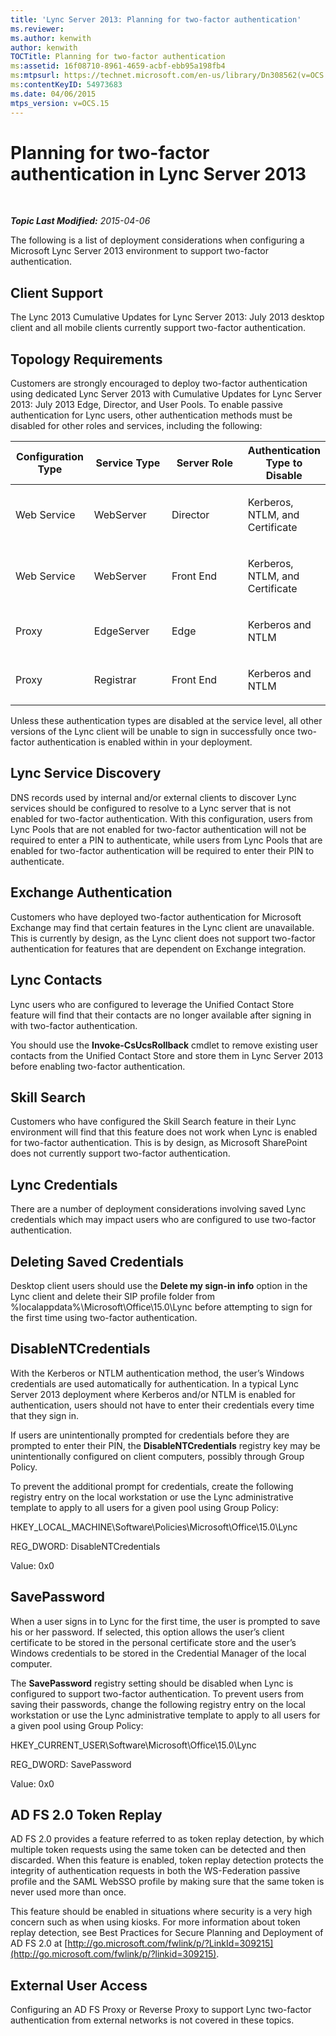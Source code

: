 ```yaml
---
title: 'Lync Server 2013: Planning for two-factor authentication'
ms.reviewer: 
ms.author: kenwith
author: kenwith
TOCTitle: Planning for two-factor authentication
ms:assetid: 16f08710-8961-4659-acbf-ebb95a198fb4
ms:mtpsurl: https://technet.microsoft.com/en-us/library/Dn308562(v=OCS.15)
ms:contentKeyID: 54973683
ms.date: 04/06/2015
mtps_version: v=OCS.15
---
```


<div data-xmlns="http://www.w3.org/1999/xhtml">

<div class="topic" data-xmlns="http://www.w3.org/1999/xhtml" data-msxsl="urn:schemas-microsoft-com:xslt" data-cs="http://msdn.microsoft.com/en-us/">

<div data-asp="http://msdn2.microsoft.com/asp">

# Planning for two-factor authentication in Lync Server 2013

</div>

<div id="mainSection">

<div id="mainBody">

<span> </span>

_**Topic Last Modified:** 2015-04-06_

The following is a list of deployment considerations when configuring a Microsoft Lync Server 2013 environment to support two-factor authentication.

<div>

## Client Support

The Lync 2013 Cumulative Updates for Lync Server 2013: July 2013 desktop client and all mobile clients currently support two-factor authentication.

</div>

<div>

## Topology Requirements

Customers are strongly encouraged to deploy two-factor authentication using dedicated Lync Server 2013 with Cumulative Updates for Lync Server 2013: July 2013 Edge, Director, and User Pools. To enable passive authentication for Lync users, other authentication methods must be disabled for other roles and services, including the following:


<table>
<colgroup>
<col style="width: 25%" />
<col style="width: 25%" />
<col style="width: 25%" />
<col style="width: 25%" />
</colgroup>
<thead>
<tr class="header">
<th>Configuration Type</th>
<th>Service Type</th>
<th>Server Role</th>
<th>Authentication Type to Disable</th>
</tr>
</thead>
<tbody>
<tr class="odd">
<td><p>Web Service</p></td>
<td><p>WebServer</p></td>
<td><p>Director</p></td>
<td><p>Kerberos, NTLM, and Certificate</p></td>
</tr>
<tr class="even">
<td><p>Web Service</p></td>
<td><p>WebServer</p></td>
<td><p>Front End</p></td>
<td><p>Kerberos, NTLM, and Certificate</p></td>
</tr>
<tr class="odd">
<td><p>Proxy</p></td>
<td><p>EdgeServer</p></td>
<td><p>Edge</p></td>
<td><p>Kerberos and NTLM</p></td>
</tr>
<tr class="even">
<td><p>Proxy</p></td>
<td><p>Registrar</p></td>
<td><p>Front End</p></td>
<td><p>Kerberos and NTLM</p></td>
</tr>
</tbody>
</table>


Unless these authentication types are disabled at the service level, all other versions of the Lync client will be unable to sign in successfully once two-factor authentication is enabled within in your deployment.

</div>

<div>

## Lync Service Discovery

DNS records used by internal and/or external clients to discover Lync services should be configured to resolve to a Lync server that is not enabled for two-factor authentication. With this configuration, users from Lync Pools that are not enabled for two-factor authentication will not be required to enter a PIN to authenticate, while users from Lync Pools that are enabled for two-factor authentication will be required to enter their PIN to authenticate.

</div>

<div>

## Exchange Authentication

Customers who have deployed two-factor authentication for Microsoft Exchange may find that certain features in the Lync client are unavailable. This is currently by design, as the Lync client does not support two-factor authentication for features that are dependent on Exchange integration.

</div>

<div>

## Lync Contacts

Lync users who are configured to leverage the Unified Contact Store feature will find that their contacts are no longer available after signing in with two-factor authentication.

You should use the **Invoke-CsUcsRollback** cmdlet to remove existing user contacts from the Unified Contact Store and store them in Lync Server 2013 before enabling two-factor authentication.

</div>

<div>

## Skill Search

Customers who have configured the Skill Search feature in their Lync environment will find that this feature does not work when Lync is enabled for two-factor authentication. This is by design, as Microsoft SharePoint does not currently support two-factor authentication.

</div>

<div>

## Lync Credentials

There are a number of deployment considerations involving saved Lync credentials which may impact users who are configured to use two-factor authentication.

<div>

## Deleting Saved Credentials

Desktop client users should use the **Delete my sign-in info** option in the Lync client and delete their SIP profile folder from %localappdata%\\Microsoft\\Office\\15.0\\Lync before attempting to sign for the first time using two-factor authentication.

</div>

<div>

## DisableNTCredentials

With the Kerberos or NTLM authentication method, the user’s Windows credentials are used automatically for authentication. In a typical Lync Server 2013 deployment where Kerberos and/or NTLM is enabled for authentication, users should not have to enter their credentials every time that they sign in.

If users are unintentionally prompted for credentials before they are prompted to enter their PIN, the **DisableNTCredentials** registry key may be unintentionally configured on client computers, possibly through Group Policy.

To prevent the additional prompt for credentials, create the following registry entry on the local workstation or use the Lync administrative template to apply to all users for a given pool using Group Policy:

HKEY\_LOCAL\_MACHINE\\Software\\Policies\\Microsoft\\Office\\15.0\\Lync

REG\_DWORD: DisableNTCredentials

Value: 0x0

</div>

<div>

## SavePassword

When a user signs in to Lync for the first time, the user is prompted to save his or her password. If selected, this option allows the user’s client certificate to be stored in the personal certificate store and the user’s Windows credentials to be stored in the Credential Manager of the local computer.

The **SavePassword** registry setting should be disabled when Lync is configured to support two-factor authentication. To prevent users from saving their passwords, change the following registry entry on the local workstation or use the Lync administrative template to apply to all users for a given pool using Group Policy:

HKEY\_CURRENT\_USER\\Software\\Microsoft\\Office\\15.0\\Lync

REG\_DWORD: SavePassword

Value: 0x0

</div>

</div>

<div>

## AD FS 2.0 Token Replay

AD FS 2.0 provides a feature referred to as token replay detection, by which multiple token requests using the same token can be detected and then discarded. When this feature is enabled, token replay detection protects the integrity of authentication requests in both the WS-Federation passive profile and the SAML WebSSO profile by making sure that the same token is never used more than once.

This feature should be enabled in situations where security is a very high concern such as when using kiosks. For more information about token replay detection, see Best Practices for Secure Planning and Deployment of AD FS 2.0 at [http://go.microsoft.com/fwlink/p/?LinkId=309215](http://go.microsoft.com/fwlink/p/?linkid=309215).

</div>

<div>

## External User Access

Configuring an AD FS Proxy or Reverse Proxy to support Lync two-factor authentication from external networks is not covered in these topics.

</div>

</div>

<span> </span>

</div>

</div>

</div>

